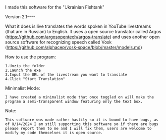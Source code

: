 I made this software for the "Ukrainian Fishtank" 

Version 2.1----

What it does is live translates the words spoken in YouTube livestreams (that are in Russian) to English. 
It uses a open source translator called Argos (https://github.com/argosopentech/argos-translate) and uses another open source software for recognizing speech called Vosk (https://github.com/alphacep/vosk-space/blob/master/models.md) 

How to use the program:

	1.Unzip the folder
 	2.Launch the exe
	3.Input the URL of the livestream you want to translate 
	4.Click "Start Translation"

Minimalist Mode: 

	I have created a minimalist mode that once toggled on will make the program a semi-transparent window featuring only the text box.

Note: 

	This software was made rather hastily so it is bound to have bugs, as of 8/14/2024 I am still supporting this software so if there are bugs please report them to me and I will fix them, users are welcome to modify my code themselves it is open source. 
